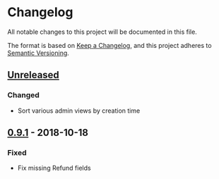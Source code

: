 # Changelog
All notable changes to this project will be documented in this file.

The format is based on [Keep a Changelog](https://keepachangelog.com/en/1.0.0/),
and this project adheres to [Semantic Versioning](https://semver.org/spec/v2.0.0.html).

## [Unreleased]
### Changed
- Sort various admin views by creation time

## [0.9.1] - 2018-10-18
### Fixed
- Fix missing Refund fields

[Unreleased]: https://github.com/HearthSim/dj-paypal/compare/0.9.1...HEAD
[0.9.1]: https://github.com/HearthSim/dj-paypal/compare/0.9.0...0.9.1
